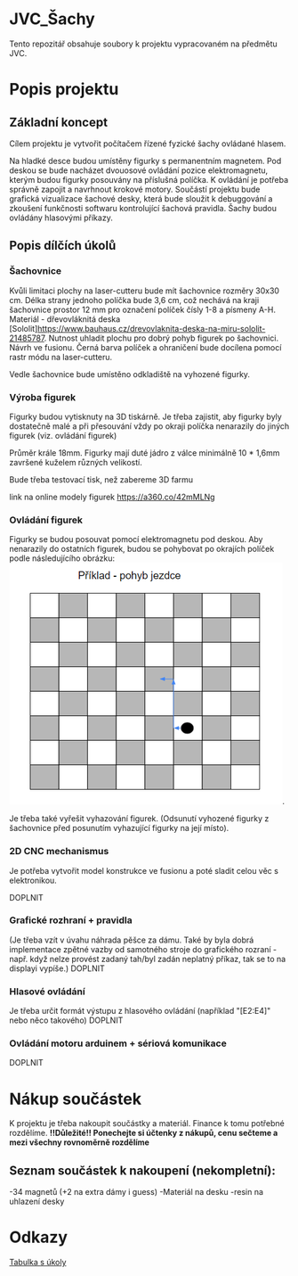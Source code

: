 # JVC_Šachy
Tento repozitář obsahuje soubory k projektu vypracovaném na předmětu JVC.

# Popis projektu

## Základní koncept

Cílem projektu je vytvořit počítačem řízené fyzické šachy ovládané hlasem.

Na hladké desce budou umístěny figurky s permanentním magnetem. Pod deskou se bude nacházet dvouosové ovládání pozice elektromagnetu, kterým budou figurky posouvány na příslušná políčka. K ovládání je potřeba správně zapojit a navrhnout krokové motory.
Součástí projektu bude grafická vizualizace šachové desky, která bude sloužit k debuggování a zkoušení funkčnosti softwaru kontrolující šachová pravidla.
Šachy budou ovládány hlasovými příkazy.

## Popis dílčích úkolů

### Šachovnice

Kvůli limitaci plochy na laser-cutteru bude mít šachovnice rozměry 30x30 cm. Délka strany jednoho políčka bude 3,6 cm, což nechává na kraji šachovnice prostor 12 mm pro označení políček čísly 1-8 a písmeny A-H. Materiál - dřevovláknitá deska [Sololit]https://www.bauhaus.cz/drevovlaknita-deska-na-miru-sololit-21485787. Nutnost uhladit plochu pro dobrý pohyb figurek po šachovnici. Návrh ve fusionu. Černá barva políček a ohraničení bude docílena pomocí rastr módu na laser-cutteru.

Vedle šachovnice bude umístěno odkladiště na vyhozené figurky.

### Výroba figurek

Figurky budou vytisknuty na 3D tiskárně.
Je třeba zajistit, aby figurky byly dostatečně malé a při přesouvání vždy po okraji políčka nenarazily do jiných figurek (viz. ovládání figurek)

Průměr krále 18mm. Figurky mají duté jádro z válce minimálně 10 * 1,6mm završené kuželem různých velikostí. 

Bude třeba testovací tisk, než zabereme 3D farmu

link na online modely figurek https://a360.co/42mMLNg

### Ovládání figurek

Figurky se budou posouvat pomocí elektromagnetu pod deskou. Aby nenarazily do ostatních figurek, budou se pohybovat po okrajích políček
podle následujícího obrázku:
![Screenshot](obrazky/sachovnice.png).

Je třeba také vyřešit vyhazování figurek. (Odsunutí vyhozené figurky z šachovnice před posunutím vyhazující figurky na její místo).

### 2D CNC mechanismus

Je potřeba vytvořit model konstrukce ve fusionu a poté sladit celou věc s elektronikou.

DOPLNIT

### Grafické rozhraní + pravidla

(Je třeba vzít v úvahu náhrada pěšce za dámu. Také by byla dobrá implementace zpětné vazby od samotného stroje do grafického rozraní - např. když nelze provést zadaný tah/byl zadán neplatný příkaz, tak se to na displayi vypíše.)
DOPLNIT

### Hlasové ovládání

Je třeba určit formát výstupu z hlasového ovládání (například "[E2:E4]" nebo něco takového)
DOPLNIT

### Ovládání motoru arduinem + sériová komunikace

DOPLNIT


# Nákup součástek
K projektu je třeba nakoupit součástky a materiál.
Finance k tomu potřebné rozdělíme.
**!!Důležité!! Ponechejte si účtenky z nákupů, cenu sečteme a mezi všechny rovnoměrně rozdělíme**

## Seznam součástek k nakoupení (nekompletní):
-34 magnetů (+2 na extra dámy i guess)
-Materiál na desku
-resin na uhlazení desky

# Odkazy
[Tabulka s úkoly](https://docs.google.com/spreadsheets/d/1UUxRAGhn-jtaI4z0dNDnTzgcjV0y25KO_U75sZBlTXc/edit#gid=0)
